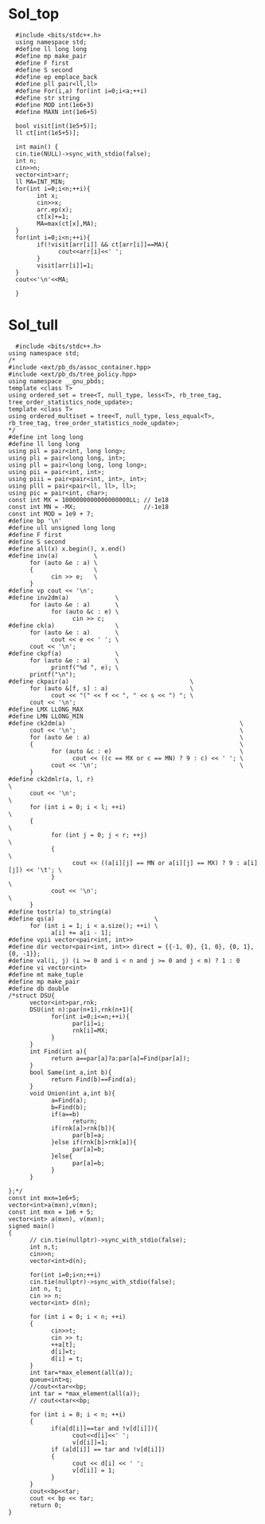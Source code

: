 # Sol_top

      #include <bits/stdc++.h>
      using namespace std;
      #define ll long long
      #define mp make_pair
      #define F first
      #define S second
      #define ep emplace_back
      #define pll pair<ll,ll>
      #define For(i,a) for(int i=0;i<a;++i)
      #define str string
      #define MOD int(1e6+3)
      #define MAXN int(1e6+5)

      bool visit[int(1e5+5)];
      ll ct[int(1e5+5)];

      int main() {
      cin.tie(NULL)->sync_with_stdio(false);
      int n;
      cin>>n;
      vector<int>arr;
      ll MA=INT_MIN;
      for(int i=0;i<n;++i){
            int x;
            cin>>x;
            arr.ep(x);
            ct[x]+=1;
            MA=max(ct[x],MA);
      }
      for(int i=0;i<n;++i){
            if(!visit[arr[i]] && ct[arr[i]]==MA){
                  cout<<arr[i]<<' ';
            }
            visit[arr[i]]=1;
      }
      cout<<'\n'<<MA;

      }

# Sol_tull
      #include <bits/stdc++.h>
    using namespace std;
    /*
    #include <ext/pb_ds/assoc_container.hpp>
    #include <ext/pb_ds/tree_policy.hpp>
    using namespace __gnu_pbds;
    template <class T>
    using ordered_set = tree<T, null_type, less<T>, rb_tree_tag, tree_order_statistics_node_update>;
    template <class T>
    using ordered_multiset = tree<T, null_type, less_equal<T>, rb_tree_tag, tree_order_statistics_node_update>;
    */
    #define int long long
    #define ll long long
    using pil = pair<int, long long>;
    using pli = pair<long long, int>;
    using pll = pair<long long, long long>;
    using pii = pair<int, int>;
    using piii = pair<pair<int, int>, int>;
    using plll = pair<pair<ll, ll>, ll>;
    using pic = pair<int, char>;
    const int MX = 1000000000000000000LL; // 1e18
    const int MN = -MX;                   //-1e18
    const int MOD = 1e9 + 7;
    #define bp '\n'
    #define ull unsigned long long
    #define F first
    #define S second
    #define all(x) x.begin(), x.end()
    #define inv(a)          \
          for (auto &e : a) \
          {                 \
                cin >> e;   \
          }
    #define vp cout << '\n';
    #define inv2dm(a)             \
          for (auto &e : a)       \
                for (auto &c : e) \
                      cin >> c;
    #define ck(a)                 \
          for (auto &e : a)       \
                cout << e << ' '; \
          cout << '\n';
    #define ckpf(a)               \
          for (auto &e : a)       \
                printf("%d ", e); \
          printf("\n");
    #define ckpair(a)                                  \
          for (auto &[f, s] : a)                       \
                cout << "(" << f << ", " << s << ") "; \
          cout << '\n';
    #define LMX LLONG_MAX
    #define LMN LLONG_MIN
    #define ck2dm(a)                                                 \
          cout << '\n';                                              \
          for (auto &e : a)                                          \
          {                                                          \
                for (auto &c : e)                                    \
                      cout << ((c == MX or c == MN) ? 9 : c) << ' '; \
                cout << '\n';                                        \
          }
    #define ck2dmlr(a, l, r)                                                            \
          cout << '\n';                                                                 \
          for (int i = 0; i < l; ++i)                                                   \
          {                                                                             \
                for (int j = 0; j < r; ++j)                                             \
                {                                                                       \
                      cout << ((a[i][j] == MN or a[i][j] == MX) ? 9 : a[i][j]) << '\t'; \
                }                                                                       \
                cout << '\n';                                                           \
          }
    #define tostr(a) to_string(a)
    #define qs(a)                            \
          for (int i = 1; i < a.size(); ++i) \
                a[i] += a[i - 1];
    #define vpii vector<pair<int, int>>
    #define dir vector<pair<int, int>> direct = {{-1, 0}, {1, 0}, {0, 1}, {0, -1}};
    #define val(i, j) (i >= 0 and i < n and j >= 0 and j < m) ? 1 : 0
    #define vi vector<int>
    #define mt make_tuple
    #define mp make_pair
    #define db double
    /*struct DSU{
          vector<int>par,rnk;
          DSU(int n):par(n+1),rnk(n+1){
                for(int i=0;i<=n;++i){
                      par[i]=i;
                      rnk[i]=MX;
                }
          }
          int Find(int a){
                return a==par[a]?a:par[a]=Find(par[a]);
          }
          bool Same(int a,int b){
                return Find(b)==Find(a);
          }
          void Union(int a,int b){
                a=Find(a);
                b=Find(b);
                if(a==b)
                      return;
                if(rnk[a]>rnk[b]){
                      par[b]=a;
                }else if(rnk[b]>rnk[a]){
                      par[a]=b;
                }else{
                      par[a]=b;
                }
          }
    
    };*/
    const int mxn=1e6+5;
    vector<int>a(mxn),v(mxn);
    const int mxn = 1e6 + 5;
    vector<int> a(mxn), v(mxn);
    signed main()
    {
          // cin.tie(nullptr)->sync_with_stdio(false);
          int n,t;
          cin>>n;
          vector<int>d(n);
          
          for(int i=0;i<n;++i)
          cin.tie(nullptr)->sync_with_stdio(false);
          int n, t;
          cin >> n;
          vector<int> d(n);
    
          for (int i = 0; i < n; ++i)
          {
                cin>>t;
                cin >> t;
                ++a[t];
                d[i]=t;
                d[i] = t;
          }
          int tar=*max_element(all(a));
          queue<int>q;
          //cout<<tar<<bp;
          int tar = *max_element(all(a));
          // cout<<tar<<bp;

          for (int i = 0; i < n; ++i)
          {
                if(a[d[i]]==tar and !v[d[i]]){
                      cout<<d[i]<<' ';
                      v[d[i]]=1;
                if (a[d[i]] == tar and !v[d[i]])
                {
                      cout << d[i] << ' ';
                      v[d[i]] = 1;
                }
          }
          cout<<bp<<tar;
          cout << bp << tar;
          return 0;
    }
